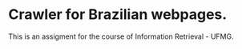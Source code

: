 # Crawler for Brazilian webpages.
This is an assigment for the course of Information Retrieval - UFMG.  


